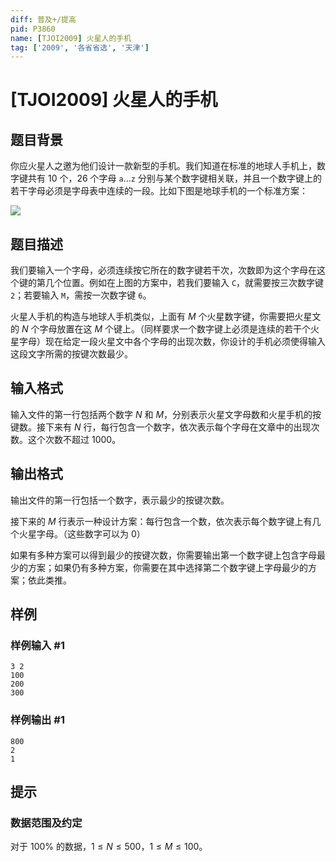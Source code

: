 ```yaml
---
diff: 普及+/提高
pid: P3860
name: [TJOI2009] 火星人的手机
tag: ['2009', '各省省选', '天津']
---
```

# [TJOI2009] 火星人的手机
## 题目背景

你应火星人之邀为他们设计一款新型的手机。我们知道在标准的地球人手机上，数字键共有 $10$ 个，$26$ 个字母 `a`…`z` 分别与某个数字键相关联，并且一个数字键上的若干字母必须是字母表中连续的一段。比如下图是地球手机的一个标准方案：

![](https://cdn.luogu.com.cn/upload/pic/6103.png)

## 题目描述

我们要输入一个字母，必须连续按它所在的数字键若干次，次数即为这个字母在这个键的第几个位置。例如在上图的方案中，若我们要输入 `C`，就需要按三次数字键 `2`；若要输入 `M`，需按一次数字键 `6`。

火星人手机的构造与地球人手机类似，上面有 $M$ 个火星数字键，你需要把火星文的 $N$ 个字母放置在这 $M$ 个键上。（同样要求一个数字键上必须是连续的若干个火星字母）现在给定一段火星文中各个字母的出现次数，你设计的手机必须使得输入这段文字所需的按键次数最少。

## 输入格式

输入文件的第一行包括两个数字 $N$ 和 $M$，分别表示火星文字母数和火星手机的按键数。接下来有 $N$ 行，每行包含一个数字，依次表示每个字母在文章中的出现次数。这个次数不超过 $1000$。

## 输出格式

输出文件的第一行包括一个数字，表示最少的按键次数。

接下来的 $M$ 行表示一种设计方案：每行包含一个数，依次表示每个数字键上有几个火星字母。（这些数字可以为 $0$）

如果有多种方案可以得到最少的按键次数，你需要输出第一个数字键上包含字母最少的方案；如果仍有多种方案，你需要在其中选择第二个数字键上字母最少的方案；依此类推。

## 样例

### 样例输入 #1
```
3 2
100
200
300

```
### 样例输出 #1
```
800
2
1

```
## 提示

### 数据范围及约定

对于 $100\%$ 的数据，$1\le N \le 500$，$1 \le M \le 100$。


